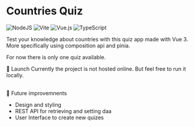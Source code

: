 # Countries Quiz

![NodeJS](https://img.shields.io/badge/node.js-6DA55F?style=for-the-badge&logo=node.js&logoColor=white) ![Vite](https://img.shields.io/badge/vite-%23646CFF.svg?style=for-the-badge&logo=vite&logoColor=white) ![Vue.js](https://img.shields.io/badge/vuejs-%2335495e.svg?style=for-the-badge&logo=vuedotjs&logoColor=%234FC08D) ![TypeScript](https://img.shields.io/badge/typescript-%23007ACC.svg?style=for-the-badge&logo=typescript&logoColor=white)

Test your knowledge about countries with this quiz app made with Vue 3. More specifically using composition api and pinia.

For now there is only one quiz available.

:rocket: Launch
Currently the project is not hosted online. But feel free to run it locally.

\
:wrench: Future improvemnents
- Design and styling
- REST API for retrieving and setting daa
- User Interface to create new quizes
